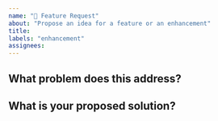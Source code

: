 ```yaml
---
name: "🚀 Feature Request"
about: "Propose an idea for a feature or an enhancement"
title:
labels: "enhancement"
assignees:
---
```


## What problem does this address?

## What is your proposed solution?
